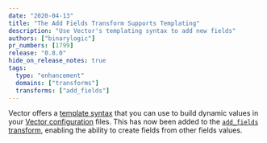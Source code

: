 ```yaml
---
date: "2020-04-13"
title: "The Add Fields Transform Supports Templating"
description: "Use Vector's templating syntax to add new fields"
authors: ["binarylogic"]
pr_numbers: [1799]
release: "0.8.0"
hide_on_release_notes: true
tags:
  type: "enhancement"
  domains: ["transforms"]
  transforms: ["add_fields"]
---
```


Vector offers a [template syntax][docs.reference.templates] that you can use to build
dynamic values in your [Vector configuration][docs.setup.configuration] files. This
has now been added to the [`add_fields` transform][docs.transforms.remap],
enabling the ability to create fields from other fields values.

[docs.setup.configuration]: /docs/reference/configuration/
[docs.reference.templates]: /docs/reference/configuration/template-syntax
[docs.transforms.remap]: /docs/reference/configuration/transforms/remap/
